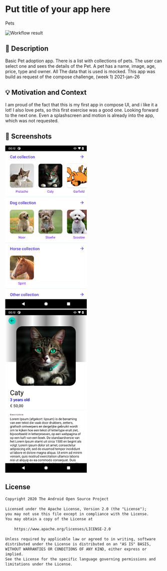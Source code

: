# Put title of your app here
Pets

![Workflow result](https://github.com/CedricAndroid/android-compose-1/workflows/Check/badge.svg)


## :scroll: Description
Basic Pet adoption app. There is a list with collections of pets. The user can select one and sees the details of the Pet. 
A pet has a name, image, age, price, type and owner. All The data that is used is mocked.
This app was build as request of the compose challenge, (week 1) 2021-jan-26


## :bulb: Motivation and Context
I am proud of the fact that this is my first app in compose UI, and i like it a lot!
I also love pets, so this first exercise was a good one. Looking forward to the next one.
Even a splashscreen and motion is already into the app, which was not requested.


## :camera_flash: Screenshots
<img src="/results/screenshot_1.png" width="260">&emsp;<img src="/results/screenshot_2.png" width="260">

## License
```
Copyright 2020 The Android Open Source Project

Licensed under the Apache License, Version 2.0 (the "License");
you may not use this file except in compliance with the License.
You may obtain a copy of the License at

    https://www.apache.org/licenses/LICENSE-2.0

Unless required by applicable law or agreed to in writing, software
distributed under the License is distributed on an "AS IS" BASIS,
WITHOUT WARRANTIES OR CONDITIONS OF ANY KIND, either express or implied.
See the License for the specific language governing permissions and
limitations under the License.
```